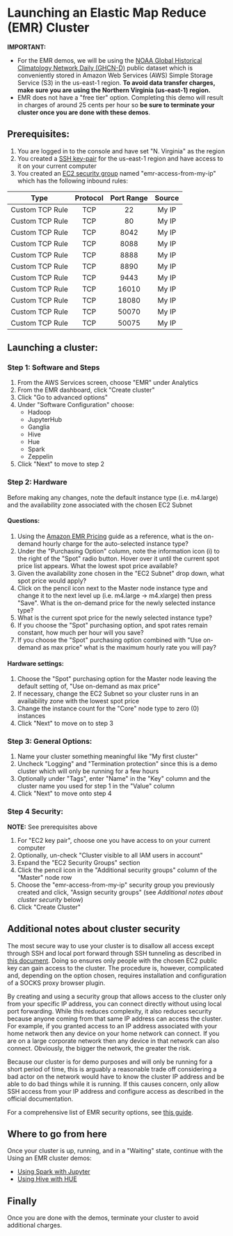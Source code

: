 # Launching an Elastic Map Reduce (EMR) Cluster

**IMPORTANT:** 
*   For the EMR demos, we will be using the [NOAA Global Historical Climatology Network Daily (GHCN-D)](https://registry.opendata.aws/noaa-ghcn/)
public dataset which is conveniently stored in Amazon Web Services (AWS) Simple Storage Service (S3) in the us-east-1 region.  **To avoid data transfer charges, 
make sure you are using the Northern Virginia (us-east-1) region.**
*   EMR does not have a "free tier" option. Completing this demo will result in charges of around 25 cents per hour so 
**be sure to terminate your cluster once you are done with these demos**.

## Prerequisites:

1. You are logged in to the console and have set "N. Virginia" as the region
1. You created a [SSH key-pair](https://docs.aws.amazon.com/AWSEC2/latest/UserGuide/ec2-key-pairs.html) for the us-east-1 
region and have access to it on your current computer
1. You created an [EC2 security group](https://docs.aws.amazon.com/AWSEC2/latest/UserGuide/using-network-security.html) named 
"emr-access-from-my-ip" which has the following inbound rules:

| Type | Protocol | Port Range | Source |
|:---:|:--------:|:----------:|:------:|
| Custom TCP Rule | TCP | 22 | My IP | 
| Custom TCP Rule | TCP | 80 | My IP | 
| Custom TCP Rule | TCP | 8042 | My IP | 
| Custom TCP Rule | TCP | 8088 | My IP | 
| Custom TCP Rule | TCP | 8888 | My IP | 
| Custom TCP Rule | TCP | 8890 | My IP | 
| Custom TCP Rule | TCP | 9443 | My IP | 
| Custom TCP Rule | TCP | 16010 | My IP | 
| Custom TCP Rule | TCP | 18080 | My IP | 
| Custom TCP Rule | TCP | 50070 | My IP | 
| Custom TCP Rule | TCP | 50075 | My IP | 

## Launching a cluster:

### Step 1: Software and Steps

1. From the AWS Services screen, choose "EMR" under Analytics
1. From the EMR dashboard, click "Create cluster"
1. Click "Go to advanced options"
1. Under "Software Configuration" choose:
    * Hadoop
    * JupyterHub
    * Ganglia
    * Hive
    * Hue
    * Spark
    * Zeppelin
1. Click "Next" to move to step 2

### Step 2: Hardware

Before making any changes, note the default instance type (i.e. m4.large) and the availability zone associated with
the chosen EC2 Subnet

#### Questions:
1. Using the [Amazon EMR Pricing](https://aws.amazon.com/emr/pricing/) guide as a reference, what is the on-demand hourly 
charge for the auto-selected instance type?
1. Under the "Purchasing Option" column, note the information icon (i) to the right of the "Spot" radio button. Hover 
over it until the current spot price list appears.  What the lowest spot price available?
1. Given the availability zone chosen in the "EC2 Subnet" drop down, what spot price would apply?
1. Click on the pencil icon next to the Master node instance type and change it to the next level up (i.e. m4.large -> 
m4.xlarge) then press "Save". What is the on-demand price for the newly selected instance type?
1. What is the current spot price for the newly selected instance type?
1. If you choose the "Spot" purchasing option, and spot rates remain constant, how much per hour will you save?
1. If you choose the "Spot" purchasing option combined with "Use on-demand as max price" what is the maximum hourly
rate you will pay?

#### Hardware settings:

1. Choose the "Spot" purchasing option for the Master node leaving the default setting of, "Use on-demand as max price"
1. If necessary, change the EC2 Subnet so your cluster runs in an availability zone with the lowest spot price 
1. Change the instance count for the "Core" node type to zero (0) instances
1. Click "Next" to move on to step 3


### Step 3: General Options:

1. Name your cluster something meaningful like "My first cluster"
1. Uncheck "Logging" and "Termination protection" since this is a demo cluster which will only be running for a few hours
1. Optionally under "Tags", enter "Name" in the "Key" column and the cluster name you used for step 1 in the "Value" column
1. Click "Next" to move onto step 4

### Step 4 Security:

**NOTE:** See prerequisites above

1. For "EC2 key pair", choose one you have access to on your current computer
1. Optionally, un-check "Cluster visible to all IAM users in account"
1. Expand the "EC2 Security Groups" section
1. Click the pencil icon in the "Additional security groups" column of the "Master" node row
1. Choose the "emr-access-from-my-ip" security group you previously created and click, "Assign security groups" (see 
*Additional notes about cluster security* below)
1. Click "Create Cluster"

## Additional notes about cluster security

The most secure way to use your cluster is to disallow all access except through SSH and local port forward through SSH 
tunneling as described in [this document](https://docs.aws.amazon.com/emr/latest/ManagementGuide/emr-web-interfaces.html). 
Doing so ensures only people with the chosen EC2 public key can gain access to the cluster. The procedure
is, however, complicated and, depending on the option chosen, requires installation and configuration of a SOCKS proxy browser plugin.

By creating and using a security group that allows access to the cluster only from your specific IP address, you 
can connect directly without using local port forwarding. While this reduces complexity, it also reduces security because anyone coming from that same 
IP address can access the cluster. For example, if you granted access to an IP address associated with your 
home network then any device on your home network can connect. If you are on a large corporate network then any device
in that network can also connect. Obviously, the bigger the network, the greater the risk.

Because our cluster is for demo purposes and will only be running for a short period of time, this is arguably a 
reasonable trade off considering a bad actor on the network would have to know the cluster IP address and be able to do bad things
while it is running. If this causes concern, only allow SSH access from your IP address and configure access as described 
in the official documentation. 

For a comprehensive list of EMR security options, see [this guide](https://docs.aws.amazon.com/emr/latest/ManagementGuide/emr-security.html).

## Where to go from here

Once your cluster is up, running, and in a "Waiting" state, continue with the Using an EMR cluster demos:
* [Using Spark with Jupyter](./Demo-Spark-Jupyter.md)
* [Using Hive with HUE](./Demo-Hive-HUE.md)


## Finally

Once you are done with the demos, terminate your cluster to avoid additional charges. 
